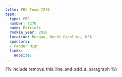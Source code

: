 ```yaml
---
title: FRC Team 7270
team:
  type: FRC
  number: 7270
  name: Patriots
  rookie_year: 2018
  location: Burgaw, North Carolina, USA
  sponsors:
  - Pender High
  links:
    Website:
---
```


{% include remove_this_line_and_add_a_paragraph %}